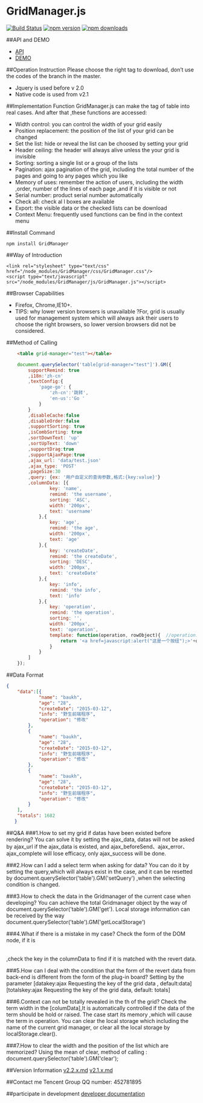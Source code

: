 # GridManager.js

[![Build Status](https://travis-ci.org/baukh789/GridManager.svg?branch=master&style=flat-square)](https://travis-ci.org/baukh789/GridManager)
[![npm version](https://img.shields.io/npm/v/GridManager.svg?style=flat-square)](https://www.npmjs.com/package/GridManager)
[![npm downloads](https://img.shields.io/npm/dt/GridManager.svg?style=flat-square)](https://www.npmjs.com/package/GridManager)

##API and DEMO
- [API](http://www.lovejavascript.com/#!plugIn/GridManager/index.html)
- [DEMO](http://www.lovejavascript.com/node_modules/GridManager/demo/index.html)

##Operation Instruction
Please choose the right tag to download, don’t use the codes of the branch in the master.
- Jquery is used before v 2.0
- Native code is used from v2.1

##Implementation Function 
GridManager.js can make the tag of table into real cases. And after that ,these functions are accessed:
- Width control: you can control the width of your grid easily
- Position replacement: the position of the list of your grid can be changed
- Set the list: hide or reveal the list can be choosed by setting your grid
- Header ceiling: the header will always alive unless the your grid is invisible
- Sorting: sorting a single list or a group of the lists
- Pagination: ajax pagination of the grid, including the total number of the pages and going to any pages which you like
- Memory of uses: remember the action of users, including the width ,order, number of the lines of each page ,and if it is visible or not
- Serial number: product serial number automatically
- Check all: check al l boxes are available 
- Export: the visible data or the checked lists can be download
- Context Menu: frequently used functions can be find in the context menu

##Install Command
```
npm install GridManager
```

##Way of Introduction
```
<link rel="stylesheet" type="text/css" href="/node_modules/GridManager/css/GridManager.css"/>
<script type="text/javascript" src="/node_modules/GridManager/js/GridManager.js"></script>
```

##Browser Capabilities
- Firefox, Chrome,IE10+.
- TIPS: why lower version browsers is unavailable ?For, grid is usually used for management system which will always ask their users to choose the right browsers, so lower version browsers did not be considered.

##Method of Calling
```html
    <table grid-manager="test"></table>
```

```javascript    
    document.querySelector('table[grid-manager="test"]').GM({
        supportRemind: true
        ,i18n:'zh-cn'
        ,textConfig:{
            'page-go': {
                'zh-cn':'跳转',
                'en-us':'Go '
            }
        }
        ,disableCache:false
        ,disableOrder:false
        ,supportSorting: true
        ,isCombSorting: true
        ,sortDownText: 'up'
        ,sortUpText: 'down'
        ,supportDrag:true
        ,supportAjaxPage:true
        ,ajax_url: 'data/test.json'
        ,ajax_type: 'POST'
        ,pageSize:30
        ,query: {ex: '用户自定义的查询参数,格式:{key:value}'}
        ,columnData: [{
                key: 'name',
                remind: 'the username',
                sorting: 'ASC',
                width: '200px',
                text: 'username'
            },{
                key: 'age',
                remind: 'the age',
                width: '200px',
                text: 'age'
            },{
                key: 'createDate',
                remind: 'the createDate',
                sorting: 'DESC',
                width: '200px',
                text: 'createDate'
            },{
                key: 'info',
                remind: 'the info',
                text: 'info'
            },{
                key: 'operation',
                remind: 'the operation',
                sorting: '',
                width: '200px',
                text: 'operation',
                template: function(operation, rowObject){  //operation:当前key所对应的单条数据；rowObject：单个一行完整数据
                    return '<a href=javascript:alert("这是一个按纽");>'+operation+'</a>';
                }
            }
        ]
    });
```
    
##Data Format
```JSON
{
    "data":[{
            "name": "baukh",
            "age": "28",
            "createDate": "2015-03-12",
            "info": "野生前端程序",
            "operation": "修改"
        },
        {
            "name": "baukh",
            "age": "28",
            "createDate": "2015-03-12",
            "info": "野生前端程序",
            "operation": "修改"
        },
        {
            "name": "baukh",
            "age": "28",
            "createDate": "2015-03-12",
            "info": "野生前端程序",
            "operation": "修改"
        }
    ],
    "totals": 1682
   }
```
##Q&A
###1.How to set my grid if datas have been existed before rendering?
You can solve it by setting the ajax_data, datas will not be asked by ajax_url if the ajax_data is existed, and ajax_beforeSend、ajax_error、ajax_complete will lose efficacy, only ajax_success will be done.

###2.How can I add a select term when asking for data?
You can do it by setting the query,which will always exist in the case, and it can be resetted by document.querySelector('table').GM('setQuery') ,when the selecting condition is changed.

###3.How to check the data in the Gridmanager of the current case when developing?
You can achieve the total Gridmanager object by the way of document.querySelector('table').GM('get').
Local storage information can be received by the way document.querySelector('table').GM('getLocalStorage')

###4.What if there is a mistake in my case?
Check the form of the DOM node, if it is <table grid-manager="test"></table>,check the key in the columnData to find if it is matched with the revert data.

###5.How can I deal with the condition that the form of the revert data from back-end is different from the form of the plug-in board?
Setting by the parameter [datakey:ajax Requesting the key of the grid data , default:data][totalskey:ajax Requesting the key of the grid data, default: totals]

###6.Context can not be totally revealed in the th of the grid? 
Check the term width in the [columData],It is automatically controlled if the data of the term should be hold or raised. The case start its memory ,which will cause the term in operation.
You can clear the local storage which including the name of the current grid manager, or clear all the local storage by localStorage.clear().

###7.How to clear the width and the position of the list which are memorized?
Using the mean of clear, method of calling : document.querySelector('table').GM('clear'); 

##Version Information
[v2.2.x.md](/version/v2.2.x.md)
[v2.1.x.md](/version/v2.1.x.md)

##Contact me
Tencent Group QQ number: 452781895

##participate in development
[developer documentation](./DEVELOP-README.md)

